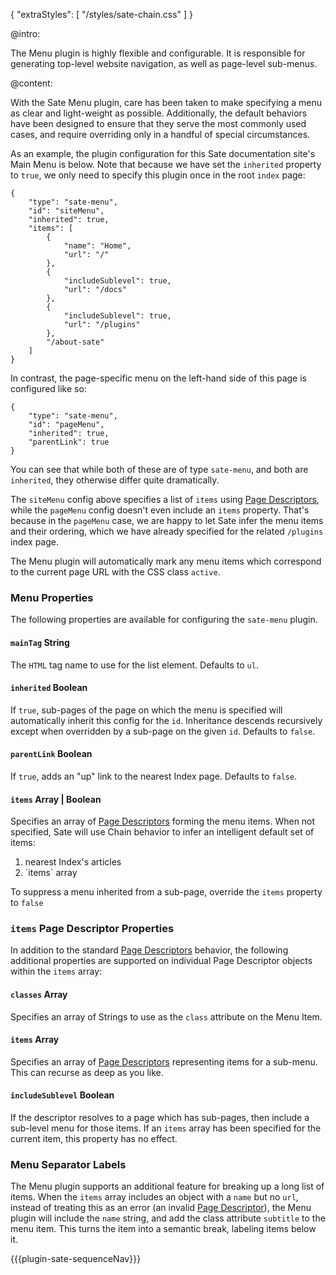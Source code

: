 {
    "extraStyles": [
        "/styles/sate-chain.css"
    ]
}

@intro:

The Menu plugin is highly flexible and configurable. It is responsible for generating top-level website navigation, as well as page-level sub-menus.

@content:

With the Sate Menu plugin, care has been taken to make specifying a menu as clear and light-weight as possible. Additionally, the default behaviors have been designed to ensure that they serve the most commonly used cases, and require overriding only in a handful of special circumstances.

As an example, the plugin configuration for this Sate documentation site's Main Menu is below. Note that because we have set the `inherited` property to `true`, we only need to specify this plugin once in the root `index` page:

    {
        "type": "sate-menu",
        "id": "siteMenu",
        "inherited": true,
        "items": [
            {
                "name": "Home",
                "url": "/"
            },
            {
                "includeSublevel": true,
                "url": "/docs"
            },
            {
                "includeSublevel": true,
                "url": "/plugins"
            },
            "/about-sate"
        ]
    }

In contrast, the page-specific menu on the left-hand side of this page is configured like so:

    {
        "type": "sate-menu",
        "id": "pageMenu",
        "inherited": true,
        "parentLink": true
    }

You can see that while both of these are of type `sate-menu`, and both are `inherited`, they otherwise differ quite dramatically.

The `siteMenu` config above specifies a list of `items` using [Page Descriptors][pagedescr], while the `pageMenu` config doesn't even include an `items` property. That's because in the `pageMenu` case, we are happy to let Sate infer the menu items and their ordering, which we have already specified for the related `/plugins` index page.

The Menu plugin will automatically mark any menu items which correspond to the current page URL with the CSS class `active`.

### Menu Properties 

The following properties are available for configuring the `sate-menu` plugin.

#### `mainTag` <span class="type string">String</span>

The `HTML` tag name to use for the list element. Defaults to `ul`.


#### `inherited`  <span class="type boolean">Boolean</span>

If `true`, sub-pages of the page on which the menu is specified will automatically inherit this config for the `id`. Inheritance descends recursively except when overridden by a sub-page on the given `id`. Defaults to `false`.


#### `parentLink`  <span class="type boolean">Boolean</span>

If `true`, adds an "up" link to the nearest Index page. Defaults to `false`.


#### `items` <span class="type array">Array</span> |  <span class="type boolean">Boolean</span>

Specifies an array of [Page Descriptors][pagedescr] forming the menu items. When not specified, Sate will use Chain behavior to infer an intelligent default set of items:

<ol class="the-chain-diagram">
    <li><span>nearest Index's articles</span></li>
    <li><span>`items` array</span></li>
</ol>

To suppress a menu inherited from a sub-page, override the `items` property to `false`


### `items` Page Descriptor Properties 

In addition to the standard [Page Descriptors][pagedescr] behavior, the following additional properties are supported on individual Page Descriptor objects within the `items` array:

#### `classes` <span class="type array">Array</span>

Specifies an array of Strings to use as the `class` attribute on the Menu Item.


#### `items` <span class="type array">Array</span>

Specifies an array of [Page Descriptors][pagedescr] representing items for a sub-menu. This can recurse as deep as you like.


#### `includeSublevel` <span class="type boolean">Boolean</span>

If the descriptor resolves to a page which has sub-pages, then include a sub-level menu for those items. If an `items` array has been specified for the current item, this property has no effect.


### Menu Separator Labels

The Menu plugin supports an additional feature for breaking up a long list of items. When the `items` array includes an object with a `name` but no `url`, instead of treating this as an error (an invalid [Page Descriptor][pagedescr]), the Menu plugin will include the `name` string, and add the class attribute `subtitle` to the menu item. This turns the item into a semantic break, labeling items below it.



[pagedescr]: /docs/page-data#pageDescriptors


{{{plugin-sate-sequenceNav}}}

